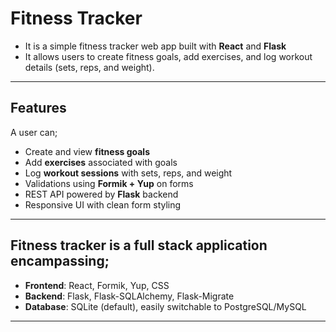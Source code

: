 # Fitness Tracker

- It is a simple fitness tracker web app built with **React** and **Flask** 
- It allows users to create fitness goals, add exercises, and log workout details (sets, reps, and weight).  

---

## Features
A user can;
- Create and view **fitness goals**  
- Add **exercises** associated with goals  
- Log **workout sessions** with sets, reps, and weight  
- Validations using **Formik + Yup** on forms  
- REST API powered by **Flask** backend  
- Responsive UI with clean form styling  

---

## Fitness tracker is a full stack application encampassing; 
- **Frontend**: React, Formik, Yup, CSS  
- **Backend**: Flask, Flask-SQLAlchemy, Flask-Migrate  
- **Database**: SQLite (default), easily switchable to PostgreSQL/MySQL  

---

